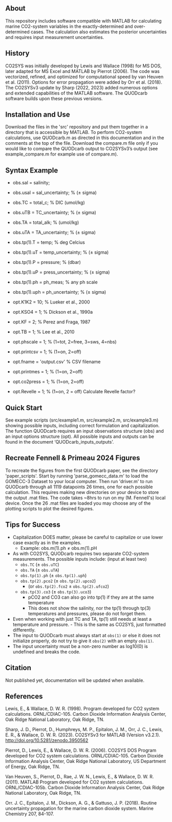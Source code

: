 ## About
This repository includes software compatible with MATLAB for calculating 
 marine CO2-system variables in the exactly-determined and over-determined 
 cases. The calculation also estimates the posterior uncertainties and 
 requires input measurement uncertainties.

## History
CO2SYS was initially developed by Lewis and Wallace (1998) for MS DOS, 
 later adapted for MS Excel and MATLAB by Pierrot (2006). The code was 
 vectorized, refined, and optimized for computational speed by van Heuven 
 et al. (2011). Options for error propagation were added by Orr et al. 
 (2018). The CO2SYSv3 update by Sharp (2022, 2023) added numerous options 
 and extended capabilities of the MATLAB software. The QUODcarb software
 builds upon these previous versions. 

## Installation and Use
Download the files in the 'src' repository and put them together in a directory
 that is accessible by MATLAB. 
To perform CO2-system calculations, use QUODcarb.m as directed in this 
documentation and in the comments at the top of the file. Download the
 compare.m file only if you would like to compare the QUODcarb output to
 CO2SYSv3’s output (see example_compare.m for example use of compare.m).

## Syntax Example
- obs.sal      	= salinity;
- obs.usal     	= sal_uncertainty; 	% (± sigma)
- obs.TC       	= total_c; 		% DIC (umol/kg)
- obs.uTB      	= TC_uncertainty;	% (± sigma)
- obs.TA 	= total_alk;		% (umol/kg)
- obs.uTA	= TA_uncertainty;	% (± sigma)
- obs.tp(1).T 	= temp;			% deg Celcius
- obs.tp(1).uT	= temp_uncertainty;	% (± sigma)
- obs.tp(1).P	= pressure;		% (dbar)
- obs.tp(1).uP	= press_uncertainty;	% (± sigma)
- obs.tp(1).ph  = ph_meas;		% any ph scale
- obs.tp(1).uph = ph_uncertainty;	% (± sigma)

- opt.K1K2 	= 10;			% Lueker et al., 2000
- opt.KSO4	= 1; 			% Dickson et al., 1990a
- opt.KF	= 2;			% Perez and Fraga, 1987
- opt.TB	= 1;			% Lee et al., 2010
- opt.phscale  	= 1;			% (1=tot, 2=free, 3=sws, 4=nbs)
- opt.printcsv	= 1;			% (1=on, 2=off)
- opt.fname 	= 'output.csv'		% CSV filename
- opt.printmes  = 1;			% (1=on, 2=off)
- opt.co2press 	= 1;			% (1=on, 2=off)
- opt.Revelle	= 1; 			% (1=on, 2 = off) Calculate Revelle factor?

## Quick Start
See example scripts (src/example1.m, src/example2.m, src/example3.m) showing possible
 inputs, including correct formulation and capitalization. The function
 QUODcarb requires an input observations structure (obs) and an input
 options structure (opt). All possible inputs and outputs can be found
 in the document ‘QUODcarb_inputs_outputs’.

## Recreate Fennell & Primeau 2024 Figures
To recreate the figures from the first QUODcarb paper, see the directory 'paper_scripts'. Start by running 'parse_gomecc_data.m' to load the GOMECC-3 Dataset to your local computer. Then run 'driver.m' to run QUODcarb through all 1119 datapoints 26 times, one for each possible calculation. This requires making new directories on your device to store the output .mat files. The code takes ~8hrs to run on my (M. Fennell's) local device. Once the 26 .mat files are loaded you may choose any of the plotting scripts to plot the desired figures. 

## Tips for Success
- Capitalization DOES matter, please be careful to capitalize or use
     lower case exactly as in the examples. 
	- Example: obs.m(1).ph ≠ obs.m(1).pH
- As with CO2SYS, QUODcarb requires two separate CO2-system measurements. The possible inputs include: (input at least two)
	- `obs.TC` (± `obs.uTC`)
	- `obs.TA` (± `obs.uTA`)
	- `obs.tp(1).ph` (± `obs.tp(1).uph`)
	- `obs.tp(2).pco2` (± `obs.tp(2).upco2`)
		- (or `obs.tp(2).fco2` ± `obs.tp(2).ufco2`)
	- `obs.tp(3).co3` (± `obs.tp(3).uco3`)
        - pCO2 and CO3 can also go into tp(1) if they are at the same
          temperature
        - This does not show the salinity, nor the tp(1) through tp(3)
          temperatures and pressures, please do not forget them.
- Even when working with just TC and TA, tp(1) still needs at least a
     temperature and pressure.
        - This is the same as CO2SYS, just formatted differently.
- The input to QUODcarb must always start at `obs(1)` or else it does not
 initialize properly, do not try to give it `obs(2)` with an empty `obs(1)`.
- The input uncertainty must be a non-zero number as log10(0) is undefined and breaks the code.

## Citation
Not published yet, documentation will be updated when available.

## References
Lewis, E., & Wallace, D. W. R. (1998). Program developed for CO2 system calculations. ORNL/CDIAC-105. Carbon Dioxide Information Analysis Center, Oak Ridge National Laboratory, Oak Ridge, TN.

Sharp, J. D., Pierrot, D., Humphreys, M. P., Epitalon, J. M., Orr, J. C., Lewis, E. R., & Wallace, D. W. R. (2023). CO2SYSv3 for MATLAB (Version v3.2.1). http://doi.org/10.5281/zenodo.3950562

Pierrot, D., Lewis, E., & Wallace, D. W. R. (2006). CO2SYS DOS Program developed for CO2 system calculations. ORNL/CDIAC-105. Carbon Dioxide Information Analysis Center, Oak Ridge National Laboratory, US Department of Energy, Oak Ridge, TN.

Van Heuven, S., Pierrot, D., Rae, J. W. N., Lewis, E., & Wallace, D. W. R. (2011). MATLAB Program developed for CO2 system calculations. ORNL/CDIAC-105b. Carbon Dioxide Information Analysis Center, Oak Ridge National Laboratory, Oak Ridge, TN.

Orr. J. C., Epitalon, J. M., Dickson, A. G., & Gattuso, J. P. (2018). Routine uncertainty propagation for the marine carbon dioxide system. Marine Chemistry 207, 84-107.





